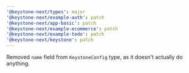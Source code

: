 ```yaml
---
'@keystone-next/types': major
'@keystone-next/example-auth': patch
'@keystone-next/app-basic': patch
'@keystone-next/example-ecommerce': patch
'@keystone-next/example-todo': patch
'@keystone-next/keystone': patch
---
```


Removed `name` field from `KeystoneConfig` type, as it doesn't actually do anything.
